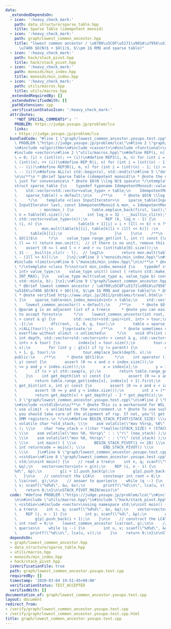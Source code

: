 ```yaml
---
data:
  _extendedDependsOn:
  - icon: ':heavy_check_mark:'
    path: data_structure/sparse_table.hpp
    title: Sparse Table (idempotent monoid)
  - icon: ':heavy_check_mark:'
    path: graph/lowest_common_ancestor.hpp
    title: "lowest common ancestor / \u6700\u5C0F\u5171\u901A\u7956\u5148 (\u524D\u51E6\
      \u7406 $O(N)$ + $O(1)$, $\\pm 1$ RMQ and sparse table)"
  - icon: ':heavy_check_mark:'
    path: hack/stack_pivot.hpp
    title: hack/stack_pivot.hpp
  - icon: ':heavy_check_mark:'
    path: monoids/min_index.hpp
    title: monoids/min_index.hpp
  - icon: ':heavy_check_mark:'
    path: utils/macros.hpp
    title: utils/macros.hpp
  _extendedRequiredBy: []
  _extendedVerifiedWith: []
  _pathExtension: cpp
  _verificationStatusIcon: ':heavy_check_mark:'
  attributes:
    '*NOT_SPECIAL_COMMENTS*': ''
    PROBLEM: https://judge.yosupo.jp/problem/lca
    links:
    - https://judge.yosupo.jp/problem/lca
  bundledCode: "#line 1 \"graph/lowest_common_ancestor.yosupo.test.cpp\"\n#define\
    \ PROBLEM \"https://judge.yosupo.jp/problem/lca\"\n#line 2 \"graph/lowest_common_ancestor.hpp\"\
    \n#include <algorithm>\n#include <cassert>\n#include <functional>\n#include <utility>\n\
    #include <vector>\n#line 2 \"utils/macros.hpp\"\n#define REP(i, n) for (int i\
    \ = 0; (i) < (int)(n); ++ (i))\n#define REP3(i, m, n) for (int i = (m); (i) <\
    \ (int)(n); ++ (i))\n#define REP_R(i, n) for (int i = (int)(n) - 1; (i) >= 0;\
    \ -- (i))\n#define REP3R(i, m, n) for (int i = (int)(n) - 1; (i) >= (int)(m);\
    \ -- (i))\n#define ALL(x) std::begin(x), std::end(x)\n#line 5 \"data_structure/sparse_table.hpp\"\
    \n\n/**\n * @brief Sparse Table (idempotent monoid)\n * @note the unit is required\
    \ just for convenience\n * @note $O(N \\log N)$ space\n */\ntemplate <class IdempotentMonoid>\n\
    struct sparse_table {\n    typedef typename IdempotentMonoid::value_type value_type;\n\
    \    std::vector<std::vector<value_type> > table;\n    IdempotentMonoid mon;\n\
    \    sparse_table() = default;\n\n    /**\n     * @note $O(N \\log N)$ time\n\
    \     */\n    template <class InputIterator>\n    sparse_table(InputIterator first,\
    \ InputIterator last, const IdempotentMonoid & mon_ = IdempotentMonoid())\n  \
    \          : mon(mon_) {\n        table.emplace_back(first, last);\n        int\
    \ n = table[0].size();\n        int log_n = 32 - __builtin_clz(n);\n        table.resize(log_n,\
    \ std::vector<value_type>(n));\n        REP (k, log_n - 1) {\n            REP\
    \ (i, n) {\n                table[k + 1][i] = i + (1ll << k) < n ?\n         \
    \           mon.mult(table[k][i], table[k][i + (1ll << k)]) :\n              \
    \      table[k][i];\n            }\n        }\n    }\n\n    /**\n     * @note\
    \ $O(1)$\n     */\n    value_type range_get(int l, int r) const {\n        if\
    \ (l == r) return mon.unit();  // if there is no unit, remove this line\n    \
    \    assert (0 <= l and l < r and r <= (int)table[0].size());\n        int k =\
    \ 31 - __builtin_clz(r - l);  // log2\n        return mon.mult(table[k][l], table[k][r\
    \ - (1ll << k)]);\n    }\n};\n#line 3 \"monoids/min_index.hpp\"\n#include <climits>\n\
    #include <limits>\n#line 6 \"monoids/min_index.hpp\"\n\n/**\n * @note a semilattice\n\
    \ */\ntemplate <class T>\nstruct min_index_monoid {\n    typedef std::pair<T,\
    \ int> value_type;\n    value_type unit() const { return std::make_pair(std::numeric_limits<T>::max(),\
    \ INT_MAX); }\n    value_type mult(value_type a, value_type b) const { return\
    \ std::min(a, b); }\n};\n#line 9 \"graph/lowest_common_ancestor.hpp\"\n\n/**\n\
    \ * @brief lowest common ancestor / \u6700\u5C0F\u5171\u901A\u7956\u5148 (\u524D\
    \u51E6\u7406 $O(N)$ + $O(1)$, $\\pm 1$ RMQ and sparse table)\n * @see https://www.slideshare.net/yumainoue965/lca-and-rmq\n\
    \ * @note verified http://www.utpc.jp/2011/problems/travel.html\n */\nstruct lowest_common_ancestor\
    \ {\n    sparse_table<min_index_monoid<int> > table;\n    std::vector<int> index;\n\
    \    lowest_common_ancestor() = default;\n    /**\n     * @note $O(N)$\n     *\
    \ @param g is an adjacent list of a tree\n     * @note you can easily modify this\
    \ to accept forests\n     */\n    lowest_common_ancestor(int root, std::vector<std::vector<int>\
    \ > const & g) {\n        std::vector<std::pair<int, int> > tour;\n        index.assign(g.size(),\
    \ -1);\n        dfs(root, -1, 0, g, tour);\n        table = sparse_table<min_index_monoid<int>\
    \ >(ALL(tour));\n    }\nprivate:\n    /**\n     * @note sometimes causes stack\
    \ overflow without ulimit -s unlimited\n     */\n    void dfs(int x, int parent,\
    \ int depth, std::vector<std::vector<int> > const & g, std::vector<std::pair<int,\
    \ int> > & tour) {\n        index[x] = tour.size();\n        tour.emplace_back(depth,\
    \ x);\n        for (int y : g[x]) if (y != parent) {\n            dfs(y, x, depth\
    \ + 1, g, tour);\n            tour.emplace_back(depth, x);\n        }\n    }\n\
    public:\n    /**\n     * @note $O(1)$\n     */\n    int operator () (int x, int\
    \ y) const {\n        assert (0 <= x and x < index.size());\n        assert (0\
    \ <= y and y < index.size());\n        x = index[x];\n        y = index[y];\n\
    \        if (x > y) std::swap(x, y);\n        return table.range_get(x, y + 1).second;\n\
    \    }\n    int get_depth(int x) const {\n        assert (0 <= x and x < index.size());\n\
    \        return table.range_get(index[x], index[x] + 1).first;\n    }\n    int\
    \ get_dist(int x, int y) const {\n        assert (0 <= x and x < index.size());\n\
    \        assert (0 <= y and y < index.size());\n        int z = (*this)(x, y);\n\
    \        return get_depth(x) + get_depth(y) - 2 * get_depth(z);\n    }\n};\n#line\
    \ 3 \"graph/lowest_common_ancestor.yosupo.test.cpp\"\n\n#line 2 \"hack/stack_pivot.hpp\"\
    \n#include <cstdlib>\n\n/**\n * @note This is a workaround for WSL. We cannot\
    \ use ulimit -s unlimited on the environment.\n * @note To use such techniques,\
    \ you should take care of the alignment of rsp. If not, you'll get SIGSEGV around\
    \ XMM registers.\n */\n\n#define BEGIN_STACK_PIVOT(STACK_SIZE) \\\n    static\
    \ volatile char *old_stack; \\\n    asm volatile(\"mov %%rsp, %0\" : \"=r\" (old_stack)\
    \ ); \\\n    char *new_stack = ((char *)malloc(STACK_SIZE) + (STACK_SIZE) - 0x10);\
    \ \\\n    asm volatile(\"mov %0, %%rsp\" : : \"r\" (new_stack) );\n\n#define END_STACK_PIVOT()\
    \ \\\n    asm volatile(\"mov %0, %%rsp\" : : \"r\" (old_stack) );\n\n#define STACK_PIVOT_MAIN(moin)\
    \ \\\n    int main() { \\\n        BEGIN_STACK_PIVOT(1 << 28) \\\n        static\
    \ int returncode = moin(); \\\n        END_STACK_PIVOT() \\\n        return returncode;\
    \ \\\n    }\n#line 6 \"graph/lowest_common_ancestor.yosupo.test.cpp\"\n#include\
    \ <cstdio>\n#line 8 \"graph/lowest_common_ancestor.yosupo.test.cpp\"\nusing namespace\
    \ std;\n\nint moin() {\n    // read a tree\n    int n, q; scanf(\"%d%d\", &n,\
    \ &q);\n    vector<vector<int> > g(n);\n    REP (i, n - 1) {\n        int p; scanf(\"\
    %d\", &p);\n        g[i + 1].push_back(p);\n        g[p].push_back(i + 1);\n \
    \   }\n\n    // construct the LCA\n    constexpr int root = 0;\n    lowest_common_ancestor\
    \ lca(root, g);\n\n    // answer to queries\n    while (q --) {\n        int u,\
    \ v; scanf(\"%d%d\", &u, &v);\n        printf(\"%d\\n\", lca(u, v));\n    }\n\
    \    return 0;\n}\n\nSTACK_PIVOT_MAIN(moin)\n"
  code: "#define PROBLEM \"https://judge.yosupo.jp/problem/lca\"\n#include \"graph/lowest_common_ancestor.hpp\"\
    \n\n#include \"utils/macros.hpp\"\n#include \"hack/stack_pivot.hpp\"\n#include\
    \ <cstdio>\n#include <vector>\nusing namespace std;\n\nint moin() {\n    // read\
    \ a tree\n    int n, q; scanf(\"%d%d\", &n, &q);\n    vector<vector<int> > g(n);\n\
    \    REP (i, n - 1) {\n        int p; scanf(\"%d\", &p);\n        g[i + 1].push_back(p);\n\
    \        g[p].push_back(i + 1);\n    }\n\n    // construct the LCA\n    constexpr\
    \ int root = 0;\n    lowest_common_ancestor lca(root, g);\n\n    // answer to\
    \ queries\n    while (q --) {\n        int u, v; scanf(\"%d%d\", &u, &v);\n  \
    \      printf(\"%d\\n\", lca(u, v));\n    }\n    return 0;\n}\n\nSTACK_PIVOT_MAIN(moin)\n"
  dependsOn:
  - graph/lowest_common_ancestor.hpp
  - data_structure/sparse_table.hpp
  - utils/macros.hpp
  - monoids/min_index.hpp
  - hack/stack_pivot.hpp
  isVerificationFile: true
  path: graph/lowest_common_ancestor.yosupo.test.cpp
  requiredBy: []
  timestamp: '2020-03-04 19:51:45+09:00'
  verificationStatus: TEST_ACCEPTED
  verifiedWith: []
documentation_of: graph/lowest_common_ancestor.yosupo.test.cpp
layout: document
redirect_from:
- /verify/graph/lowest_common_ancestor.yosupo.test.cpp
- /verify/graph/lowest_common_ancestor.yosupo.test.cpp.html
title: graph/lowest_common_ancestor.yosupo.test.cpp
---
```

